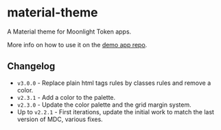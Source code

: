 # material-theme
A Material theme for Moonlight Token apps.

More info on how to use it on the [demo app repo](https://github.com/Moonlight-Token/demo-app).

## Changelog

- `v3.0.0` - Replace plain html tags rules by classes rules and remove a color.
- `v2.3.1` - Add a color to the palette.
- `v2.3.0` - Update the color palette and the grid margin system.
- Up to `v2.2.1` - First iterations, update the initial work to match the last version of MDC, various fixes.
